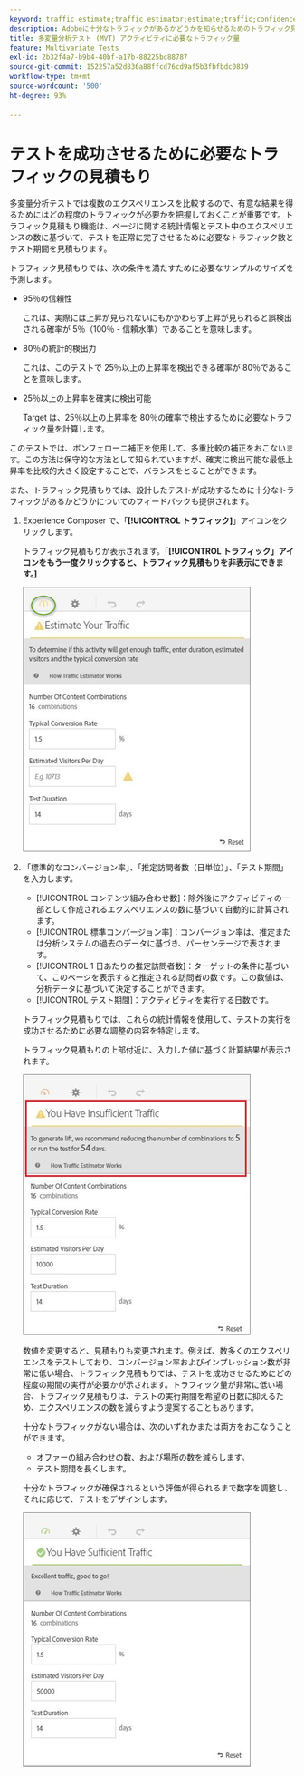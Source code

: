 ```yaml
---
keyword: traffic estimate;traffic estimator;estimate;traffic;confidence;statistical power;lift;bonferroni;conversion rate;visitors per day;duration
description: Adobeに十分なトラフィックがあるかどうかを知らせるためのトラフィック見積もりの使用方法について説明します。 [!DNL Target] 多変量分析テストアクティビティが成功しました。
title: 多変量分析テスト (MVT) アクティビティに必要なトラフィック量
feature: Multivariate Tests
exl-id: 2b32f4a7-b9b4-40bf-a17b-88225bc88787
source-git-commit: 152257a52d836a88ffcd76cd9af5b3fbfbdc0839
workflow-type: tm+mt
source-wordcount: '500'
ht-degree: 93%

---
```


# テストを成功させるために必要なトラフィックの見積もり

多変量分析テストでは複数のエクスペリエンスを比較するので、有意な結果を得るためにはどの程度のトラフィックが必要かを把握しておくことが重要です。トラフィック見積もり機能は、ページに関する統計情報とテスト中のエクスペリエンスの数に基づいて、テストを正常に完了させるために必要なトラフィック数とテスト期間を見積もります。

トラフィック見積もりでは、次の条件を満たすために必要なサンプルのサイズを予測します。

* 95％の信頼性

   これは、実際には上昇が見られないにもかかわらず上昇が見られると誤検出される確率が 5％（100％ - 信頼水準）であることを意味します。
* 80％の統計的検出力

   これは、このテストで 25％以上の上昇率を検出できる確率が 80％であることを意味します。
* 25％以上の上昇率を確実に検出可能

   Target は、25％以上の上昇率を 80％の確率で検出するために必要なトラフィック量を計算します。

このテストでは、ボンフェローニ補正を使用して、多重比較の補正をおこないます。この方法は保守的な方法として知られていますが、確実に検出可能な最低上昇率を比較的大きく設定することで、バランスをとることができます。

また、トラフィック見積もりでは、設計したテストが成功するために十分なトラフィックがあるかどうかについてのフィードバックも提供されます。

1. Experience Composer で、「**[!UICONTROL トラフィック]**」アイコンをクリックします。

   トラフィック見積もりが表示されます。「**[!UICONTROL トラフィック」アイコンをもう一度クリックすると、トラフィック見積もりを非表示にできます。]**

   ![](assets/estimatorempty.png)

1. 「標準的なコンバージョン率」、「推定訪問者数（日単位）」、「テスト期間」を入力します。

   * [!UICONTROL コンテンツ組み合わせ数]：除外後にアクティビティの一部として作成されるエクスペリエンスの数に基づいて自動的に計算されます。
   * [!UICONTROL 標準コンバージョン率]：コンバージョン率は、推定または分析システムの過去のデータに基づき、パーセンテージで表されます。
   * [!UICONTROL 1 日あたりの推定訪問者数]：ターゲットの条件に基づいて、このページを表示すると推定される訪問者の数です。この数値は、分析データに基づいて決定することができます。
   * [!UICONTROL テスト期間]：アクティビティを実行する日数です。

   トラフィック見積もりでは、これらの統計情報を使用して、テストの実行を成功させるために必要な調整の内容を特定します。

   トラフィック見積もりの上部付近に、入力した値に基づく計算結果が表示されます。

   ![](assets/estimatorinsufficient.png)

   数値を変更すると、見積もりも変更されます。例えば、数多くのエクスペリエンスをテストしており、コンバージョン率およびインプレッション数が非常に低い場合、トラフィック見積もりでは、テストを成功させるためにどの程度の期間の実行が必要かが示されます。トラフィック量が非常に低い場合、トラフィック見積もりは、テストの実行期間を希望の日数に抑えるため、エクスペリエンスの数を減らすよう提案することもあります。

   十分なトラフィックがない場合は、次のいずれかまたは両方をおこなうことができます。

   * オファーの組み合わせの数、および場所の数を減らします。
   * テスト期間を長くします。

   十分なトラフィックが確保されるという評価が得られるまで数字を調整し、それに応じて、テストをデザインします。

   ![](assets/estimatorok.png)
